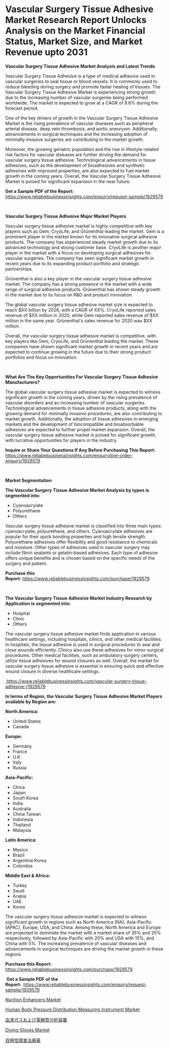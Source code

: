 <p><h1>Vascular Surgery Tissue Adhesive Market Research Report Unlocks Analysis on the Market Financial Status, Market Size, and Market Revenue upto 2031</h1></p><p><strong>Vascular Surgery Tissue Adhesive Market Analysis and Latest Trends</strong></p>
<p><p>Vascular Surgery Tissue Adhesive is a type of medical adhesive used in vascular surgeries to seal tissue or blood vessels. It is commonly used to reduce bleeding during surgery and promote faster healing of tissues. The Vascular Surgery Tissue Adhesive Market is experiencing strong growth due to the increasing number of vascular surgeries being performed worldwide. The market is expected to grow at a CAGR of 8.6% during the forecast period.</p><p>One of the key drivers of growth in the Vascular Surgery Tissue Adhesive Market is the rising prevalence of vascular diseases such as peripheral arterial disease, deep vein thrombosis, and aortic aneurysm. Additionally, advancements in surgical techniques and the increasing adoption of minimally invasive surgeries are contributing to the market growth. </p><p>Moreover, the growing geriatric population and the rise in lifestyle-related risk factors for vascular diseases are further driving the demand for vascular surgery tissue adhesive. Technological advancements in tissue adhesives, such as the development of bioadhesives and synthetic adhesives with improved properties, are also expected to fuel market growth in the coming years. Overall, the Vascular Surgery Tissue Adhesive Market is poised for significant expansion in the near future.</p></p>
<p><strong>Get a Sample PDF of the Report:&nbsp;</strong> <a href="https://www.reliablebusinessinsights.com/enquiry/request-sample/1929579">https://www.reliablebusinessinsights.com/enquiry/request-sample/1929579</a></p>
<p>&nbsp;</p>
<p><strong>Vascular Surgery Tissue Adhesive Major Market Players</strong></p>
<p><p>Vascular surgery tissue adhesive market is highly competitive with key players such as Gem, CryoLife, and Grünenthal leading the market. Gem is a prominent player in the market known for its innovative surgical adhesive products. The company has experienced steady market growth due to its advanced technology and strong customer base. CryoLife is another major player in the market with a focus on developing surgical adhesives for vascular surgeries. The company has seen significant market growth in recent years due to its expanding product portfolio and strategic partnerships.</p><p>Grünenthal is also a key player in the vascular surgery tissue adhesive market. The company has a strong presence in the market with a wide range of surgical adhesive products. Grünenthal has shown steady growth in the market due to its focus on R&D and product innovation.</p><p>The global vascular surgery tissue adhesive market size is expected to reach $XX billion by 2026, with a CAGR of XX%. CryoLife reported sales revenue of $XX million in 2020, while Gem reported sales revenue of $XX million in the same year. Grünenthal's sales revenue for 2020 was $XX million.</p><p>Overall, the vascular surgery tissue adhesive market is competitive, with key players like Gem, CryoLife, and Grünenthal leading the market. These companies have shown significant market growth in recent years and are expected to continue growing in the future due to their strong product portfolios and focus on innovation.</p></p>
<p>&nbsp;</p>
<p><strong>What Are The Key Opportunities For Vascular Surgery Tissue Adhesive Manufacturers?</strong></p>
<p><p>The global vascular surgery tissue adhesive market is expected to witness significant growth in the coming years, driven by the rising prevalence of vascular disorders and an increasing number of vascular surgeries. Technological advancements in tissue adhesive products, along with the growing demand for minimally invasive procedures, are also contributing to market growth. Additionally, the adoption of tissue adhesives in emerging markets and the development of biocompatible and bioabsorbable adhesives are expected to further propel market expansion. Overall, the vascular surgery tissue adhesive market is poised for significant growth, with lucrative opportunities for players in the industry.</p></p>
<p><strong>Inquire or Share Your Questions If Any Before Purchasing This Report:</strong> <a href="https://www.reliablebusinessinsights.com/enquiry/pre-order-enquiry/1929579">https://www.reliablebusinessinsights.com/enquiry/pre-order-enquiry/1929579</a></p>
<p>&nbsp;</p>
<p><strong>Market Segmentation</strong></p>
<p><strong>The Vascular Surgery Tissue Adhesive Market Analysis by types is segmented into:</strong></p>
<p><ul><li>Cyanoacrylate</li><li>Polyurethane</li><li>Others</li></ul></p>
<p><p>Vascular surgery tissue adhesive market is classified into three main types: cyanoacrylate, polyurethane, and others. Cyanoacrylate adhesives are popular for their quick bonding properties and high tensile strength. Polyurethane adhesives offer flexibility and good resistance to chemicals and moisture. Other types of adhesives used in vascular surgery may include fibrin sealants or gelatin-based adhesives. Each type of adhesive offers unique benefits and is chosen based on the specific needs of the surgery and patient.</p></p>
<p><strong>Purchase this Report:&nbsp;</strong><a href="https://www.reliablebusinessinsights.com/purchase/1929579">https://www.reliablebusinessinsights.com/purchase/1929579</a></p>
<p>&nbsp;</p>
<p><strong>The Vascular Surgery Tissue Adhesive Market Industry Research by Application is segmented into:</strong></p>
<p><ul><li>Hospital</li><li>Clinic</li><li>Others</li></ul></p>
<p><p>The vascular surgery tissue adhesive market finds application in various healthcare settings, including hospitals, clinics, and other medical facilities. In hospitals, the tissue adhesive is used in surgical procedures to seal and close wounds efficiently. Clinics also use these adhesives for minor surgical procedures. Other medical facilities, such as ambulatory surgery centers, utilize tissue adhesives for wound closures as well. Overall, the market for vascular surgery tissue adhesive is essential in ensuring quick and effective wound closure in diverse healthcare settings.</p></p>
<p><a href="https://www.reliablebusinessinsights.com/vascular-surgery-tissue-adhesive-r1929579">&nbsp;https://www.reliablebusinessinsights.com/vascular-surgery-tissue-adhesive-r1929579</a></p>
<p><strong>In terms of Region, the Vascular Surgery Tissue Adhesive Market Players available by Region are:</strong></p>
<p>
    <p> <strong> North America: </strong>
        <ul>
            <li>United States</li>
            <li>Canada</li>
        </ul>
        </p> 
    <p> <strong> Europe: </strong>
        <ul>
            <li>Germany</li>
            <li>France</li>
            <li>U.K.</li>
            <li>Italy</li>
            <li>Russia</li>
        </ul>
        </p> 
    <p> <strong> Asia-Pacific: </strong>
        <ul>
            <li>China</li>
            <li>Japan</li>
            <li>South Korea</li>
            <li>India</li>
            <li>Australia</li>
            <li>China Taiwan</li>
            <li>Indonesia</li>
            <li>Thailand</li>
            <li>Malaysia</li>
        </ul>
        </p> 
    <p> <strong> Latin America: </strong>
        <ul>
            <li>Mexico</li>
            <li>Brazil</li>
            <li>Argentina Korea</li>
            <li>Colombia</li>
        </ul>
        </p> 
    <p> <strong> Middle East & Africa: </strong>
        <ul>
            <li>Turkey</li>
            <li>Saudi</li>
            <li>Arabia</li>
            <li>UAE</li>
            <li>Korea</li>
        </ul>
    </p>
    </p>
<p><p>The vascular surgery tissue adhesive market is expected to witness significant growth in regions such as North America (NA), Asia-Pacific (APAC), Europe, USA, and China. Among these, North America and Europe are projected to dominate the market with a market share of 35% and 25% respectively, followed by Asia-Pacific with 20% and USA with 15%, and China with 5%. The increasing prevalence of vascular diseases and advancements in surgical techniques are driving the market growth in these regions.</p></p>
<p><strong>Purchase this Report: </strong><a href="https://www.reliablebusinessinsights.com/purchase/1929579">https://www.reliablebusinessinsights.com/purchase/1929579</a></p>
<p>&nbsp;<strong>Get a Sample PDF of the Report:&nbsp;&nbsp;</strong><a href="https://www.reliablebusinessinsights.com/enquiry/request-sample/1929579">https://www.reliablebusinessinsights.com/enquiry/request-sample/1929579</a></p>
<p><strong></strong></p>
<p><p><a href="https://issuu.com/reportprime-2/docs/nurition-enhancers-market-size-2030.pptx">Nurition Enhancers Market</a></p><p><a href="https://github.com/mabutironaldo/Market-Research-Report-List-5/blob/main/human-body-pressure-distribution-measuring-instrument-market.md">Human Body Pressure Distribution Measuring Instrument Market</a></p><p><a href="https://github.com/DudleyFerry/Market-Research-Report-List-1/blob/main/1795608117240.md">血液ガスおよび電解質分析装置</a></p><p><a href="https://github.com/Paul14Anderson63/Market-Research-Report-List-4/blob/main/diving-gloves-market.md">Diving Gloves Market</a></p><p><a href="https://github.com/DemarcusKuhlman/Market-Research-Report-List-1/blob/main/7273629117239.md">双極性障害治療薬</a></p></p>